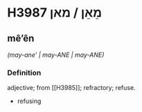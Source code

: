 # H3987 מֵאֵן / מאן

## mêʼên

_(may-ane' | may-ANE | may-ANE)_

### Definition

adjective; from [[H3985]]; refractory; refuse.

- refusing
